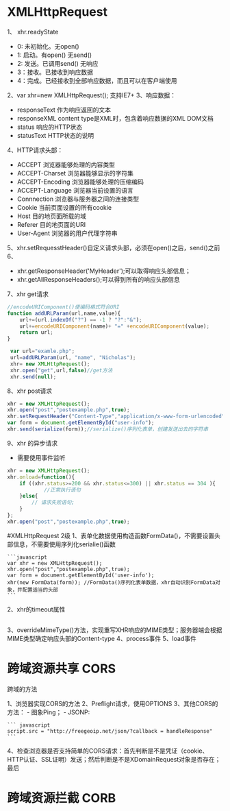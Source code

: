 # XMLHttpRequest

1、 xhr.readyState

- 0: 未初始化。无open()  
- 1: 启动。有open() 无send()
- 2: 发送。已调用send() 无响应
- 3：接收。已接收到响应数据
- 4：完成。已经接收到全部响应数据，而且可以在客户端使用

2、var xhr=new XMLHttpRequest(); 支持IE7+
3、响应数据：

- responseText 作为响应返回的文本
- responseXML  content type是XML时，包含着响应数据的XML DOM文档
- status  响应的HTTP状态
- statusText  HTTP状态的说明

4、HTTP请求头部：

- ACCEPT 浏览器能够处理的内容类型
- ACCEPT-Charset 浏览器能够显示的字符集
- ACCEPT-Encoding 浏览器能够处理的压缩编码
- ACCEPT-Language 浏览器当前设置的语言
- Connnection 浏览器与服务器之间的连接类型
- Cookie 当前页面设置的所有cookie
- Host 目的地页面所载的域
- Referer  目的地页面的URI
- User-Agent 浏览器的用户代理字符串

5、xhr.setRequesstHeader()自定义请求头部，必须在open()之后，send()之前
6、

- xhr.getResponseHeader('MyHeader');可以取得响应头部信息；
- xhr.getAllResponseHeaders();可以得到所有的响应头部信息

7、xhr get请求

```javascript
//encodeURIComponent()使编码格式符合URI
function addURLParam(url,name,value){
    url+=(url.indexOf("?") == -1 ? "?":"&");
    url+=encodeURIComponent(name)+ "=" +encodeURIComponent(value);
    return url;
}

 var url="examle.php";
 url=addURLParam(url, "name", "Nicholas");
 xhr= new XMLHttpRequest();
 xhr.open("get",url,false)//get方法
 xhr.send(null);
```

8、xhr post请求

```javascript
xhr = new XMLHttpRequest();
xhr.open("post","postexample.php",true);
xhr.setRequestHeader("Content-Type","application/x-www-form-urlencoded");//请求头部表示表单提交时的内容类型
var form = document.getElementById("user-info");
xhr.send(serialize(form));//serialize()序列化表单，创建发送出去的字符串
```

9、xhr 的异步请求

- 需要使用事件监听

```javascript
xhr = new XMLHttpRequest();
xhr.onload=function(){
    if ((xhr.status>=200 && xhr.status<=300) || xhr.status == 304 ){
            //正常执行语句
    }else{
        // 请求失败语句;
    }
};
xhr.open("post","postexample.php",true);

```

#XMLHttpRequest 2级
1、表单化数据使用构造函数FormData()，不需要设置头部信息，不需要使用序列化serialie()函数

    ```javascript
    var xhr = new XMLHttpRequest();
    xhr.open("post","postexample.php",true);
    var form = document.getElementById('user-info');
    xhr(new FormData(form)); //FormData()序列化表单数据，xhr自动识别FormData对象，并配置适当的头部
    ```

2、xhr的timeout属性

```javascript

```

3、overrideMimeType()方法，实现重写XHR响应的MIME类型；服务器端会根据MIME类型确定响应头部的Content-type
4、process事件
5、load事件

# 跨域资源共享 CORS

跨域的方法

1、浏览器实现CORS的方法
2、Preflight请求，使用OPTIONS
3、其他CORS的方法：
    - 图象Ping；
    - JSONP:

    ``` javascript
    script.src = "http://freegeoip.net/json/?callback = handleResponse"
    ```

4、检查浏览器是否支持简单的CORS请求：首先判断是不是凭证（cookie、HTTP认证、SSL证明）发送；然后判断是不是XDomainRequest对象是否存在；最后

# 跨域资源拦截 CORB